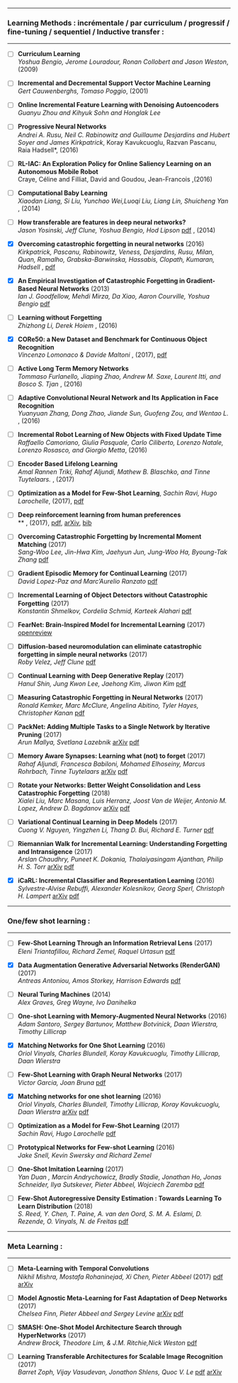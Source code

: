 

*********************************************************************
### Learning Methods : incrémentale  / par curriculum / progressif / fine-tuning / sequentiel / Inductive transfer  :
*********************************************************************
- [ ] **Curriculum Learning** <br> *Yoshua Bengio, Jerome Louradour, Ronan Collobert and Jason Weston*, (2009)
- [ ] **Incremental and Decremental Support Vector Machine Learning** <br> *Gert Cauwenberghs, Tomaso Poggio*, (2001)
- [ ] **Online Incremental Feature Learning with Denoising Autoencoders** <br> *Guanyu Zhou and Kihyuk Sohn and Honglak Lee*
- [ ] **Progressive Neural Networks** <br> *Andrei A. Rusu, Neil C. Rabinowitz and Guillaume Desjardins and Hubert Soyer and James Kirkpatrick*, Koray Kavukcuoglu, Razvan Pascanu, Raia Hadsell*, (2016)
- [ ] **RL-IAC: An Exploration Policy for Online Saliency Learning on an Autonomous Mobile Robot** <br> Craye, Céline and Filliat, David and Goudou, Jean-Francois ,(2016)
- [ ] **Computational Baby Learning** <br> *Xiaodan Liang, Si Liu, Yunchao Wei,Luoqi Liu, Liang Lin, Shuicheng Yan* , (2014)
- [ ] **How transferable are features in deep neural networks?** <br> *Jason Yosinski, Jeff Clune, Yoshua Bengio, Hod Lipson* [pdf](https://arxiv.org/pdf/1706.02515.pdf) , (2014) 
- [x] **Overcoming catastrophic forgetting in neural networks** (2016) <br> *Kirkpatrick, Pascanu, Rabinowitz, 
	Veness, Desjardins, Rusu, Milan, Quan, Ramalho, Grabska-Barwinska, Hassabis, Clopath, Kumaran, Hadsell*  , [pdf](https://arxiv.org/pdf/1612.00796.pdf)
- [x] **An Empirical Investigation of Catastrophic Forgetting in Gradient-Based Neural Networks** (2013) <br>
*Ian J. Goodfellow, Mehdi Mirza, Da Xiao, Aaron Courville, Yoshua Bengio* [pdf](https://arxiv.org/pdf/1312.6211)
- [ ] **Learning without Forgetting** <br> *Zhizhong Li, Derek Hoiem* , (2016)
- [x] **CORe50: a New Dataset and Benchmark for Continuous Object Recognition** <br> *Vincenzo Lomonaco & Davide Maltoni* , (2017), [pdf](https://128.84.21.199/pdf/1705.03550.pdf)
- [ ] **Active Long Term Memory Networks** <br> *Tommaso Furlanello, Jiaping Zhao, Andrew M. Saxe, Laurent Itti, and Bosco S. Tjan* , (2016)
- [ ] **Adaptive Convolutional Neural Network and Its Application in Face Recognition** <br> *Yuanyuan Zhang, Dong Zhao, Jiande Sun, Guofeng Zou, and Wentao L.* , (2016)
- [ ] **Incremental Robot Learning of New Objects with Fixed Update Time** <br> *Raffaello Camoriano, Giulia Pasquale, Carlo Ciliberto, Lorenzo Natale, Lorenzo Rosasco, and Giorgio Metta*, (2016)
- [ ] **Encoder Based Lifelong Learning** <br> *Amal Rannen Triki, Rahaf Aljundi, Mathew B. Blaschko, and Tinne Tuytelaars.* , (2017)
- [ ] **Optimization as a Model for Few-Shot Learning**, *Sachin Ravi, Hugo Larochelle*, (2017), [pdf](https://openreview.net/pdf?id=rJY0-Kcll)
- [ ] **Deep reinforcement learning from human preferences** <br> ** , (2017), [pdf](https://arxiv.org/pdf/1706.03741), [arXiv](https://arxiv.org/abs/1706.03741), [bib](http://adsabs.harvard.edu/cgi-bin/nph-bib_query?bibcode=2017arXiv170603741C&data_type=BIBTEX&db_key=PRE&nocookieset=1)

- [ ] **Overcoming Catastrophic Forgetting by Incremental Moment Matching** (2017) <br>
*Sang-Woo Lee, Jin-Hwa Kim, Jaehyun Jun, Jung-Woo Ha, Byoung-Tak Zhang* [pdf](https://arxiv.org/pdf/1703.08475.pdf)

- [ ] **Gradient Episodic Memory for Continual Learning** (2017) <br>
*David Lopez-Paz and Marc’Aurelio Ranzato* [pdf](https://arxiv.org/pdf/1706.08840.pdf)

- [ ] **Incremental Learning of Object Detectors without Catastrophic Forgetting** (2017) <br>
*Konstantin Shmelkov, Cordelia Schmid, Karteek Alahari* [pdf](https://arxiv.org/pdf/1708.06977.pdf)

- [ ] **FearNet: Brain-Inspired Model for Incremental Learning** (2017) <br>
[openreview](https://openreview.net/forum?id=SJ1Xmf-Rb&noteId=SJ1Xmf-Rb)

- [ ] **Diffusion-based neuromodulation can eliminate catastrophic forgetting in simple neural networks** (2017) <br>
*Roby Velez, Jeff Clune* [pdf](http://journals.plos.org/plosone/article/file?id=10.1371/journal.pone.0187736&type=printable)

- [ ] **Continual Learning with Deep Generative Replay** (2017) <br>
*Hanul Shin, Jung Kwon Lee, Jaehong Kim, Jiwon Kim* [pdf](https://arxiv.org/pdf/1705.08690.pdf)

- [ ] **Measuring Catastrophic Forgetting in Neural Networks** (2017) <br>
*Ronald Kemker, Marc McClure, Angelina Abitino, Tyler Hayes, Christopher Kanan* [pdf](https://arxiv.org/pdf/1708.02072.pdf)

- [ ] **PackNet: Adding Multiple Tasks to a Single Network by Iterative Pruning** (2017) <br>
*Arun Mallya, Svetlana Lazebnik*  [arXiv](https://arxiv.org/abs/1711.05769) [pdf](https://arxiv.org/pdf/1711.05769)


- [ ] **Memory Aware Synapses: Learning what (not) to forget** (2017) <br>
*Rahaf Aljundi, Francesca Babiloni, Mohamed Elhoseiny, Marcus Rohrbach, Tinne Tuytelaars*  [arXiv](https://arxiv.org/abs/1711.09601) [pdf](https://arxiv.org/pdf/1711.09601)

- [ ] **Rotate your Networks: Better Weight Consolidation and Less Catastrophic Forgetting** (2018) <br>
*Xialei Liu, Marc Masana, Luis Herranz, Joost Van de Weijer, Antonio M. Lopez, Andrew D. Bagdanov* [arXiv](https://arxiv.org/abs/1802.02950) [pdf](https://arxiv.org/pdf/1802.02950)


- [ ] **Variational Continual Learning in Deep Models** (2017) <br>
*Cuong V. Nguyen, Yingzhen Li, Thang D. Bui, Richard E. Turner* [pdf](http://bayesiandeeplearning.org/2017/papers/28.pdf)

- [ ] **Riemannian Walk for Incremental Learning: Understanding Forgetting and Intransigence** (2017) <br>
*Arslan Chaudhry, Puneet K. Dokania, Thalaiyasingam Ajanthan, Philip H. S. Torr* [arXiv](https://arxiv.org/abs/1801.10112) [pdf](https://arxiv.org/pdf/1801.10112)

- [x] **iCaRL: Incremental Classifier and Representation Learning** (2016) <br>
*Sylvestre-Alvise Rebuffi, Alexander Kolesnikov, Georg Sperl, Christoph H. Lampert* [arXiv](https://arxiv.org/abs/1611.07725) [pdf](https://arxiv.org/pdf/1611.07725)

*********************************************************************
### One/few shot learning :
*********************************************************************
- [ ] **Few-Shot Learning Through an Information Retrieval Lens** (2017) <br>
*Eleni Triantafillou, Richard Zemel, Raquel Urtasun* [pdf](https://arxiv.org/pdf/1707.02610.pdf)

- [x] **Data Augmentation Generative Adversarial Networks (RenderGAN)** (2017) <br>
*Antreas Antoniou, Amos Storkey, Harrison Edwards* [pdf](https://arxiv.org/pdf/1711.04340.pdf)

- [ ] **Neural Turing Machines** (2014) <br>
*Alex Graves, Greg Wayne, Ivo Danihelka*

- [ ] **One-shot Learning with Memory-Augmented Neural Networks** (2016) <br>
*Adam Santoro, Sergey Bartunov, Matthew Botvinick, Daan Wierstra, Timothy Lillicrap*

- [x] **Matching Networks for One Shot Learning** (2016) <br>
*Oriol Vinyals, Charles Blundell, Koray Kavukcuoglu, Timothy Lillicrap, Daan Wierstra*

- [ ] **Few-Shot Learning with Graph Neural Networks** (2017) <br>
*Victor Garcia, Joan Bruna* [pdf](https://arxiv.org/pdf/1711.04043)


- [x] **Matching networks for one shot learning** (2016) <br>
*Oriol Vinyals, Charles Blundell, Timothy Lillicrap, Koray Kavukcuoglu, Daan Wierstra* [arXiv](https://arxiv.org/abs/1606.04080) [pdf](https://arxiv.org/pdf/1606.04080)

- [ ] **Optimization as a Model for Few-Shot Learning** (2017) <br>
*Sachin Ravi, Hugo Larochelle* [pdf](https://openreview.net/pdf?id=rJY0-Kcll)


- [ ] **Prototypical Networks for Few-shot Learning** (2016) <br>
*Jake Snell, Kevin Swersky and Richard Zemel*

- [ ] **One-Shot Imitation Learning** (2017) <br>
*Yan Duan , Marcin Andrychowicz, Bradly Stadie, Jonathan Ho, Jonas Schneider, Ilya Sutskever, Pieter Abbeel, Wojciech Zaremba* [pdf](http://papers.nips.cc/paper/6709-one-shot-imitation-learning.pdf)

- [ ] **Few-Shot Autoregressive Density Estimation : Towards Learning To Learn Distribution** (2018) <br>
*S. Reed, Y. Chen, T. Paine, A. van den Oord, S. M. A. Eslami, D. Rezende, O. Vinyals, N. de Freitas* [pdf](https://openreview.net/pdf?id=r1wEFyWCW)

*********************************************************************
### Meta Learning :
*********************************************************************

- [ ]  **Meta-Learning with Temporal Convolutions** <br>
 *Nikhil Mishra, Mostafa Rohaninejad, Xi Chen, Pieter Abbeel* (2017) [pdf](https://arxiv.org/pdf/1707.03141) [arXiv](https://arxiv.org/abs/1707.03141)

- [ ] **Model Agnostic Meta-Learning for Fast Adaptation of Deep Networks** (2017) <br>
*Chelsea Finn, Pieter Abbeel and Sergey Levine* [arXiv](https://arxiv.org/abs/1703.03400) [pdf](https://arxiv.org/pdf/1703.03400)

- [ ] **SMASH: One-Shot Model Architecture Search through HyperNetworks** (2017) <br>
*Andrew Brock, Theodore Lim, & J.M. Ritchie,Nick Weston* [pdf](https://arxiv.org/pdf/1708.05344.pdf)

- [ ] **Learning Transferable Architectures for Scalable Image Recognition** (2017) <br>
*Barret Zoph, Vijay Vasudevan, Jonathon Shlens, Quoc V. Le* [pdf](https://arxiv.org/pdf/1707.07012) [arXiv](https://arxiv.org/abs/1707.07012)
